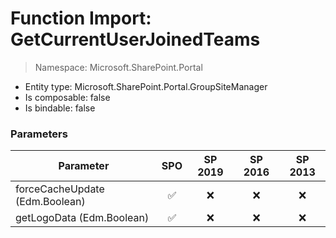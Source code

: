 # Function Import: GetCurrentUserJoinedTeams

> Namespace: Microsoft.SharePoint.Portal

- Entity type: Microsoft.SharePoint.Portal.GroupSiteManager
- Is composable: false
- Is bindable: false

### Parameters

Parameter | SPO | SP 2019 | SP 2016 | SP 2013
----------|:---:|:-------:|:-------:|:-------:
forceCacheUpdate (Edm.Boolean) | ✅ | ❌ | ❌ | ❌
getLogoData (Edm.Boolean) | ✅ | ❌ | ❌ | ❌